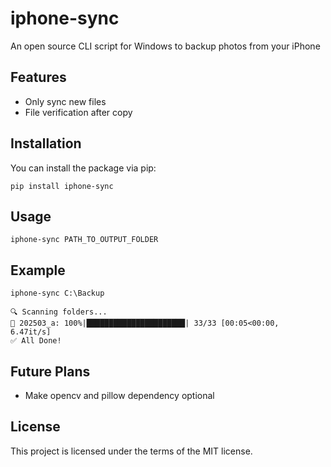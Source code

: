 # iphone-sync

An open source CLI script for Windows to backup photos from your iPhone

## Features

- Only sync new files
- File verification after copy

## Installation

You can install the package via pip:

```
pip install iphone-sync
```

## Usage

```
iphone-sync PATH_TO_OUTPUT_FOLDER
```

## Example

```
iphone-sync C:\Backup
```

```
🔍 Scanning folders...
📁 202503_a: 100%|██████████████████████| 33/33 [00:05<00:00,  6.47it/s]
✅ All Done!
```

## Future Plans

- Make opencv and pillow dependency optional

## License

This project is licensed under the terms of the MIT license.
